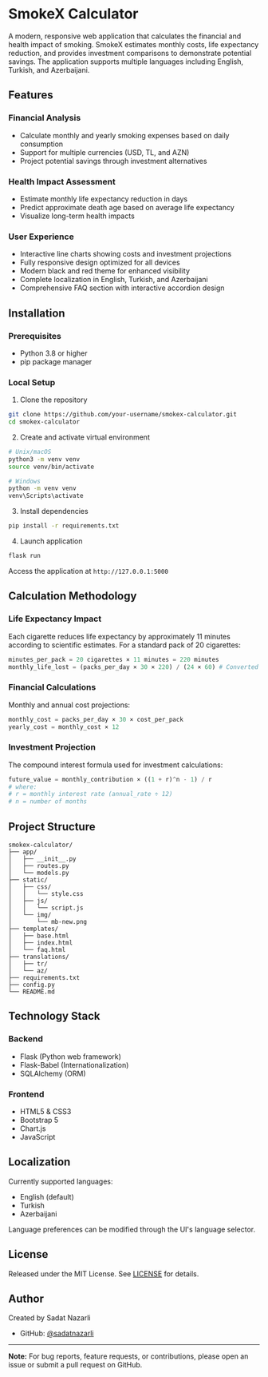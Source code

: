 # SmokeX Calculator

A modern, responsive web application that calculates the financial and health impact of smoking. SmokeX estimates monthly costs, life expectancy reduction, and provides investment comparisons to demonstrate potential savings. The application supports multiple languages including English, Turkish, and Azerbaijani.

## Features

### Financial Analysis
- Calculate monthly and yearly smoking expenses based on daily consumption
- Support for multiple currencies (USD, TL, and AZN)
- Project potential savings through investment alternatives

### Health Impact Assessment
- Estimate monthly life expectancy reduction in days
- Predict approximate death age based on average life expectancy
- Visualize long-term health impacts

### User Experience
- Interactive line charts showing costs and investment projections
- Fully responsive design optimized for all devices
- Modern black and red theme for enhanced visibility
- Complete localization in English, Turkish, and Azerbaijani
- Comprehensive FAQ section with interactive accordion design

## Installation

### Prerequisites
- Python 3.8 or higher
- pip package manager

### Local Setup

1. Clone the repository
```bash
git clone https://github.com/your-username/smokex-calculator.git
cd smokex-calculator
```

2. Create and activate virtual environment
```bash
# Unix/macOS
python3 -m venv venv
source venv/bin/activate

# Windows
python -m venv venv
venv\Scripts\activate
```

3. Install dependencies
```bash
pip install -r requirements.txt
```

4. Launch application
```bash
flask run
```

Access the application at `http://127.0.0.1:5000`

## Calculation Methodology

### Life Expectancy Impact

Each cigarette reduces life expectancy by approximately 11 minutes according to scientific estimates. For a standard pack of 20 cigarettes:

```python
minutes_per_pack = 20 cigarettes × 11 minutes = 220 minutes
monthly_life_lost = (packs_per_day × 30 × 220) / (24 × 60) # Converted to days
```

### Financial Calculations

Monthly and annual cost projections:
```python
monthly_cost = packs_per_day × 30 × cost_per_pack
yearly_cost = monthly_cost × 12
```

### Investment Projection

The compound interest formula used for investment calculations:
```python
future_value = monthly_contribution × ((1 + r)^n - 1) / r
# where:
# r = monthly interest rate (annual_rate ÷ 12)
# n = number of months
```

## Project Structure

```
smokex-calculator/
├── app/
│   ├── __init__.py
│   ├── routes.py
│   └── models.py
├── static/
│   ├── css/
│   │   └── style.css
│   ├── js/
│   │   └── script.js
│   └── img/
│       └── mb-new.png
├── templates/
│   ├── base.html
│   ├── index.html
│   └── faq.html
├── translations/
│   ├── tr/
│   └── az/
├── requirements.txt
├── config.py
└── README.md
```

## Technology Stack

### Backend
- Flask (Python web framework)
- Flask-Babel (Internationalization)
- SQLAlchemy (ORM)

### Frontend
- HTML5 & CSS3
- Bootstrap 5
- Chart.js
- JavaScript

## Localization

Currently supported languages:
- English (default)
- Turkish
- Azerbaijani

Language preferences can be modified through the UI's language selector.

## License

Released under the MIT License. See [LICENSE](LICENSE) for details.

## Author

Created by Sadat Nazarli
- GitHub: [@sadatnazarli](https://github.com/sadatnazarli)

---

**Note:** For bug reports, feature requests, or contributions, please open an issue or submit a pull request on GitHub.